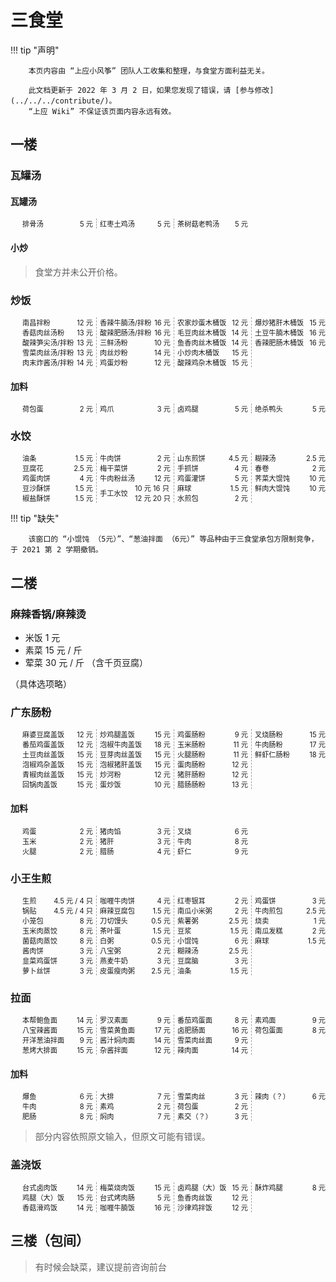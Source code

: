 # 三食堂

!!! tip "声明"

		本页内容由 “上应小风筝” 团队人工收集和整理，与食堂方面利益无关。

		此文档更新于 2022 年 3 月 2 日，如果您发现了错误，请 [参与修改](../../../contribute/)。  
		“上应 Wiki” 不保证该页面内容永远有效。

<style>
[dir="ltr"] .md-typeset .canteen-menu,
[dir="ltr"] .md-typeset .canteen-menu > li { margin-left: 0; }
[dir="rtl"] .md-typeset .canteen-menu,
[dir="rtl"] .md-typeset .canteen-menu > li { margin-right: 0; }
.canteen-menu { column-width: 10em; column-rule: 1px dashed #9E9E9E; font-size: .7rem; }
.canteen-menu > li { display: flex; align-items: center; }
.canteen-menu > li > .name { flex-grow: 1; }
</style>


## 一楼

### 瓦罐汤

#### 瓦罐汤

<ul class="canteen-menu">
<li><span class="name">排骨汤</span>	<span class="price">5 元</span></li>
<li><span class="name">红枣土鸡汤</span>	<span class="price">5 元</span></li>
<li><span class="name">茶树菇老鸭汤</span>	<span class="price">5 元</span></li>
</ul>

#### 小炒

> 食堂方并未公开价格。


### 炒饭

<ul class="canteen-menu">
<li><span class="name">南昌拌粉</span>	<span class="price">12 元</span></li>
<li><span class="name">香菇肉丝汤粉</span>	<span class="price">13 元</span></li>
<li><span class="name">酸辣笋尖汤/拌粉</span>	<span class="price">13 元</span></li>
<li><span class="name">雪菜肉丝汤/拌粉</span>	<span class="price">13 元</span></li>
<li><span class="name">肉末炸酱汤/拌粉</span>	<span class="price">14 元</span></li>
<li><span class="name">香辣牛腩汤/拌粉</span>	<span class="price">16 元</span></li>
<li><span class="name">酸辣肥肠汤/拌粉</span>	<span class="price">16 元</span></li>
<li><span class="name">三鲜汤粉</span>	<span class="price">10 元</span></li>
<li><span class="name">肉丝炒粉</span>	<span class="price">14 元</span></li>
<li><span class="name">鸡蛋炒粉</span>	<span class="price">12 元</span></li>
<li><span class="name">农家炒蛋木桶饭</span>	<span class="price">12 元</span></li>
<li><span class="name">毛豆肉丝木桶饭</span>	<span class="price">14 元</span></li>
<li><span class="name">鱼香肉丝木桶饭</span>	<span class="price">14 元</span></li>
<li><span class="name">小炒肉木桶饭</span>	<span class="price">15 元</span></li>
<li><span class="name">酸辣鸡杂木桶饭</span>	<span class="price">15 元</span></li>
<li><span class="name">爆炒猪肝木桶饭</span>	<span class="price">15 元</span></li>
<li><span class="name">土豆牛腩木桶饭</span>	<span class="price">16 元</span></li>
<li><span class="name">香辣肥肠木桶饭</span>	<span class="price">16 元</span></li>
</ul>

#### 加料

<ul class="canteen-menu">
<li><span class="name">荷包蛋</span>	<span class="price">2 元</span></li>
<li><span class="name">鸡爪</span>	<span class="price">3 元</span></li>
<li><span class="name">卤鸡腿</span>	<span class="price">5 元</span></li>
<li><span class="name">绝杀鸭头</span>	<span class="price">5 元</span></li>
</ul>

### 水饺

<ul class="canteen-menu">
<li><span class="name">油条</span>	<span class="price">1.5 元</span></li>
<li><span class="name">豆腐花</span>	<span class="price">2.5 元</span></li>
<li><span class="name">鸡蛋肉饼</span>	<span class="price">4 元</span></li>
<li><span class="name">豆沙酥饼</span>	<span class="price">1.5 元</span></li>
<li><span class="name">椒盐酥饼</span>	<span class="price">1.5 元</span></li>
<li><span class="name">牛肉饼</span>	<span class="price">2 元</span></li>
<li><span class="name">梅干菜饼</span>	<span class="price">2 元</span></li>
<li><span class="name">牛肉粉丝汤</span>	<span class="price">12 元</span></li>
<li><span class="name">手工水饺</span>	<span class="price">10 元 16 只<br>12 元 20 只</span></li>
<li><span class="name">山东煎饼</span>	<span class="price">4.5 元</span></li>
<li><span class="name">手抓饼</span>	<span class="price">4 元</span></li>
<li><span class="name">鸡蛋灌饼</span>	<span class="price">5 元</span></li>
<li><span class="name">麻球</span>	<span class="price">1.5 元</span></li>
<li><span class="name">水煎包</span>	<span class="price">2 元</span></li>
<li><span class="name">糊辣汤</span>	<span class="price">2.5 元</span></li>
<li><span class="name">春卷</span>	<span class="price">2 元</span></li>
<li><span class="name">荠菜大馄饨</span>	<span class="price">10 元</span></li>
<li><span class="name">鲜肉大馄饨</span>	<span class="price">10 元</span></li>
</ul>

!!! tip "缺失"

		该窗口的 “小馄饨 （5元）”、“葱油拌面 （6元）” 等品种由于三食堂承包方限制竞争，于 2021 第 2 学期撤销。


## 二楼

### 麻辣香锅/麻辣烫

- 米饭 1 元
- 素菜 15 元 / 斤
- 荤菜 30 元 / 斤 （含千页豆腐）

（具体选项略）


### 广东肠粉

<ul class="canteen-menu">
<li><span class="name">麻婆豆腐盖饭</span>	<span class="price">12 元</span></li>
<li><span class="name">番茄鸡蛋盖饭</span>	<span class="price">12 元</span></li>
<li><span class="name">土豆肉丝盖饭</span>	<span class="price">15 元</span></li>
<li><span class="name">泡椒鸡杂盖饭</span>	<span class="price">15 元</span></li>
<li><span class="name">青椒肉丝盖饭</span>	<span class="price">15 元</span></li>
<li><span class="name">回锅肉盖饭</span>	<span class="price">15 元</span></li>
<li><span class="name">炒鸡腿盖饭</span>	<span class="price">15 元</span></li>
<li><span class="name">泡椒牛肉盖饭</span>	<span class="price">18 元</span></li>
<li><span class="name">豆芽肉丝盖饭</span>	<span class="price">15 元</span></li>
<li><span class="name">泡椒猪肝盖饭</span>	<span class="price">15 元</span></li>
<li><span class="name">炒河粉</span>	<span class="price">12 元</span></li>
<li><span class="name">蛋炒饭</span>	<span class="price">10 元</span></li>
<li><span class="name">鸡蛋肠粉</span>	<span class="price">9 元</span></li>
<li><span class="name">玉米肠粉</span>	<span class="price">11 元</span></li>
<li><span class="name">火腿肠粉</span>	<span class="price">11 元</span></li>
<li><span class="name">蛋肉肠粉</span>	<span class="price">12 元</span></li>
<li><span class="name">猪肝肠粉</span>	<span class="price">12 元</span></li>
<li><span class="name">腊肠肠粉</span>	<span class="price">13 元</span></li>
<li><span class="name">叉烧肠粉</span>	<span class="price">15 元</span></li>
<li><span class="name">牛肉肠粉</span>	<span class="price">17 元</span></li>
<li><span class="name">鲜虾仁肠粉</span>	<span class="price">18 元</span></li>
</ul>

#### 加料

<ul class="canteen-menu">
<li><span class="name">鸡蛋</span>	<span class="price">2 元</span></li>
<li><span class="name">玉米</span>	<span class="price">2 元</span></li>
<li><span class="name">火腿</span>	<span class="price">2 元</span></li>
<li><span class="name">猪肉馅</span>	<span class="price">3 元</span></li>
<li><span class="name">猪肝</span>	<span class="price">3 元</span></li>
<li><span class="name">腊肠</span>	<span class="price">4 元</span></li>
<li><span class="name">叉烧</span>	<span class="price">6 元</span></li>
<li><span class="name">牛肉</span>	<span class="price">8 元</span></li>
<li><span class="name">虾仁</span>	<span class="price">9 元</span></li>
</ul>


### 小王生煎

<ul class="canteen-menu">
<li><span class="name">生煎</span>	<span class="price">4.5 元 / 4 只</span></li>
<li><span class="name">锅贴</span>	<span class="price">4.5 元 / 4 只</span></li>
<li><span class="name">小笼包</span>	<span class="price">8 元</span></li>
<li><span class="name">玉米肉蒸饺</span>	<span class="price">8 元</span></li>
<li><span class="name">菌菇肉蒸饺</span>	<span class="price">8 元</span></li>
<li><span class="name">酱肉饼</span>	<span class="price">3 元</span></li>
<li><span class="name">韭菜鸡蛋饼</span>	<span class="price">3 元</span></li>
<li><span class="name">萝卜丝饼</span>	<span class="price">3 元</span></li>
<li><span class="name">咖喱牛肉饼</span>	<span class="price">4 元</span></li>
<li><span class="name">麻辣豆腐包</span>	<span class="price">1.5 元</span></li>
<li><span class="name">刀切馒头</span>	<span class="price">0.5 元</span></li>
<li><span class="name">茶叶蛋</span>	<span class="price">1.5 元</span></li>
<li><span class="name">白粥</span>	<span class="price">0.5 元</span></li>
<li><span class="name">八宝粥</span>	<span class="price">2 元</span></li>
<li><span class="name">燕麦牛奶</span>	<span class="price">3 元</span></li>
<li><span class="name">皮蛋瘦肉粥</span>	<span class="price">2.5 元</span></li>
<li><span class="name">红枣银耳</span>	<span class="price">2 元</span></li>
<li><span class="name">南瓜小米粥</span>	<span class="price">2 元</span></li>
<li><span class="name">紫薯粥</span>	<span class="price">2.5 元</span></li>
<li><span class="name">豆浆</span>	<span class="price">1.5 元</span></li>
<li><span class="name">小馄饨</span>	<span class="price">6 元</span></li>
<li><span class="name">糊辣汤</span>	<span class="price">2.5 元</span></li>
<li><span class="name">豆腐脑</span>	<span class="price">3 元</span></li>
<li><span class="name">油条</span>	<span class="price">1.5 元</span></li>
<li><span class="name">鸡蛋饼</span>	<span class="price">3 元</span></li>
<li><span class="name">牛肉煎包</span>	<span class="price">2.5 元</span></li>
<li><span class="name">烧卖</span>	<span class="price">1 元</span></li>
<li><span class="name">南瓜发糕</span>	<span class="price">2 元</span></li>
<li><span class="name">麻球</span>	<span class="price">1.5 元</span></li>
</ul>


### 拉面

<ul class="canteen-menu">
<li><span class="name">本帮鲍鱼面</span>	<span class="price">14 元</span></li>
<li><span class="name">八宝辣酱面</span>	<span class="price">15 元</span></li>
<li><span class="name">开洋葱油拌面</span>	<span class="price">9 元</span></li>
<li><span class="name">葱烤大排面</span>	<span class="price">15 元</span></li>
<li><span class="name">罗汉素面</span>	<span class="price">9 元</span></li>
<li><span class="name">雪菜黄鱼面</span>	<span class="price">17 元</span></li>
<li><span class="name">酱汁焖肉面</span>	<span class="price">14 元</span></li>
<li><span class="name">杂酱拌面</span>	<span class="price">12 元</span></li>
<li><span class="name">番茄鸡蛋面</span>	<span class="price">8 元</span></li>
<li><span class="name">卤肥肠面</span>	<span class="price">16 元</span></li>
<li><span class="name">雪菜肉丝面</span>	<span class="price">9 元</span></li>
<li><span class="name">辣肉面</span>	<span class="price">14 元</span></li>
<li><span class="name">素鸡面</span>	<span class="price">9 元</span></li>
<li><span class="name">荷包蛋面</span>	<span class="price">8 元</span></li>
</ul>

#### 加料

<ul class="canteen-menu">
<li><span class="name">爆鱼</span>	<span class="price">6 元</span></li>
<li><span class="name">牛肉</span>	<span class="price">8 元</span></li>
<li><span class="name">肥肠</span>	<span class="price">8 元</span></li>
<li><span class="name">大排</span>	<span class="price">7 元</span></li>
<li><span class="name">素鸡</span>	<span class="price">2 元</span></li>
<li><span class="name">焖肉</span>	<span class="price">7 元</span></li>
<li><span class="name">雪菜肉丝</span>	<span class="price">3 元</span></li>
<li><span class="name">荷包蛋</span>	<span class="price">2 元</span></li>
<li><span class="name">素交（？）</span>	<span class="price">3 元</span></li>
<li><span class="name">辣肉（？）</span>	<span class="price">6 元</span></li>
</ul>

> 部分内容依照原文输入，但原文可能有错误。

### 盖浇饭

<ul class="canteen-menu">
<li><span class="name">台式卤肉饭</span>	<span class="price">14 元</span></li>
<li><span class="name">鸡腿（大）饭</span>	<span class="price">15 元</span></li>
<li><span class="name">香菇滑鸡饭</span>	<span class="price">14 元</span></li>
<li><span class="name">梅菜烧肉饭</span>	<span class="price">15 元</span></li>
<li><span class="name">台式烤肉肠</span>	<span class="price">5 元</span></li>
<li><span class="name">咖喱牛腩饭</span>	<span class="price">16 元</span></li>
<li><span class="name">卤鸡腿（大）饭</span>	<span class="price">15 元</span></li>
<li><span class="name">鱼香肉丝饭</span>	<span class="price">12 元</span></li>
<li><span class="name">沙律鸡拌饭</span>	<span class="price">12 元</span></li>
<li><span class="name">酥炸鸡腿</span>	<span class="price">8 元</span></li>
</ul>

## 三楼（包间）

> 有时候会缺菜，建议提前咨询前台
